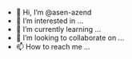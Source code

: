 - 👋 Hi, I’m @asen-azend
- 👀 I’m interested in ...
- 🌱 I’m currently learning ...
- 💞️ I’m looking to collaborate on ...
- 📫 How to reach me ...

<!---
asen-azend/asen-azend is a ✨ special ✨ repository because its `README.md` (this file) appears on your GitHub profile.
You can click the Preview link to take a look at your changes.
--->
